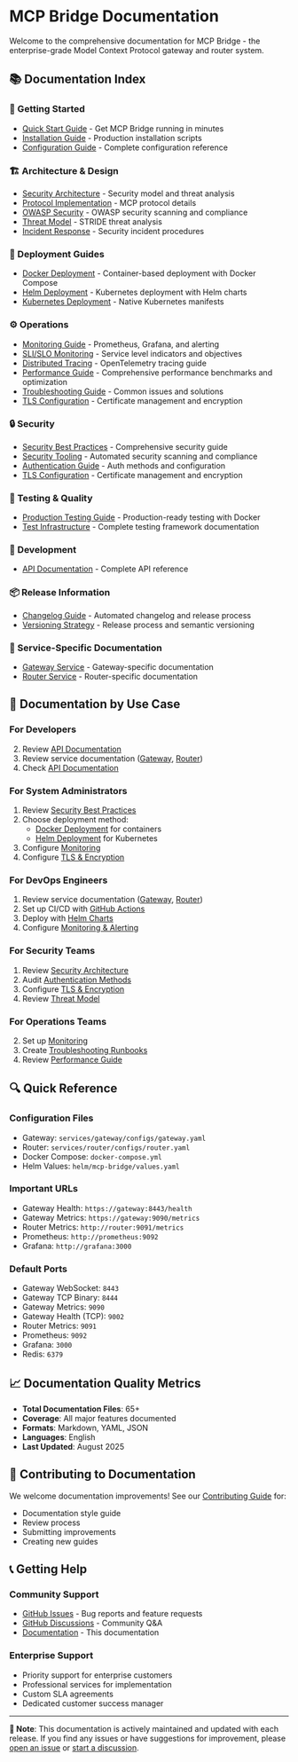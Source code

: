 # MCP Bridge Documentation

Welcome to the comprehensive documentation for MCP Bridge - the enterprise-grade Model Context Protocol gateway and router system.

## 📚 **Documentation Index**

### **🚀 Getting Started**
- [Quick Start Guide](../README.md#quick-start) - Get MCP Bridge running in minutes
- [Installation Guide](../scripts/install.sh) - Production installation scripts
- [Configuration Guide](configuration.md) - Complete configuration reference

### **🏗️ Architecture & Design**
<!-- TODO: Create architecture.md - System design and components documentation -->
- [Security Architecture](SECURITY.md) - Security model and threat analysis
- [Protocol Implementation](protocol.md) - MCP protocol details
- [OWASP Security](OWASP_SECURITY.md) - OWASP security scanning and compliance
- [Threat Model](THREAT_MODEL.md) - STRIDE threat analysis
- [Incident Response](SECURITY_INCIDENT_RESPONSE.md) - Security incident procedures

### **🚀 Deployment Guides**
- [Docker Deployment](deployment/docker.md) - Container-based deployment with Docker Compose
- [Helm Deployment](deployment/helm.md) - Kubernetes deployment with Helm charts
- [Kubernetes Deployment](../deployments/kubernetes/README.md) - Native Kubernetes manifests
<!-- TODO: Create this documentation
- [Installation Validation](../test/installation/validation-summary.md) - Automated installation testing
-->

### **⚙️ Operations**
- [Monitoring Guide](monitoring.md) - Prometheus, Grafana, and alerting
- [SLI/SLO Monitoring](SLI_SLO_MONITORING.md) - Service level indicators and objectives
- [Distributed Tracing](DISTRIBUTED_TRACING.md) - OpenTelemetry tracing guide
- [Performance Guide](performance.md) - Comprehensive performance benchmarks and optimization
- [Troubleshooting Guide](troubleshooting.md) - Common issues and solutions
- [TLS Configuration](tls.md) - Certificate management and encryption

### **🔒 Security**
- [Security Best Practices](SECURITY.md) - Comprehensive security guide
- [Security Tooling](security-tooling.md) - Automated security scanning and compliance
- [Authentication Guide](authentication.md) - Auth methods and configuration
- [TLS Configuration](tls.md) - Certificate management and encryption

### **🧪 Testing & Quality**
- [Production Testing Guide](../test/PRODUCTION_TESTING.md) - Production-ready testing with Docker
- [Test Infrastructure](../test/README.md) - Complete testing framework documentation
<!-- TODO: Create this documentation
- [Testing Strategy](../TESTING.md) - Comprehensive testing documentation
- [Code Quality Report](../CODE_QUALITY_IMPROVEMENTS_SUMMARY.md) - Quality metrics and improvements
- [Production Readiness](../PRODUCTION_READINESS.md) - Production deployment checklist
- [Final Audit](../FINAL_AUDIT.md) - Complete production readiness assessment
-->

### **🔧 Development**
<!-- TODO: Create this documentation
- [Contributing Guide](../CONTRIBUTING.md) - How to contribute to the project
- [Code of Conduct](../CODE_OF_CONDUCT.md) - Community guidelines
-->
- [API Documentation](api.md) - Complete API reference

### **📦 Release Information**
<!-- TODO: Create this documentation
- [Changelog](../CHANGELOG.md) - Version history and release notes
-->
- [Changelog Guide](changelog-guide.md) - Automated changelog and release process
- [Versioning Strategy](../docs/VERSIONING_STRATEGY.md) - Release process and semantic versioning
<!-- TODO: Create this documentation
- [Enterprise Release Plan](../ENTERPRISE_RELEASE_PLAN.md) - Enterprise readiness roadmap
-->

### **🎯 Service-Specific Documentation**
- [Gateway Service](../services/gateway/README.md) - Gateway-specific documentation
- [Router Service](../services/router/README.md) - Router-specific documentation

## 📖 **Documentation by Use Case**

### **For Developers**
<!-- TODO: Create this documentation
1. Start with [Contributing Guide](../CONTRIBUTING.md)
-->
2. Review [API Documentation](api.md)
3. Review service documentation ([Gateway](../services/gateway/README.md), [Router](../services/router/README.md))
4. Check [API Documentation](api.md)

### **For System Administrators**
1. Review [Security Best Practices](SECURITY.md)
2. Choose deployment method:
   - [Docker Deployment](deployment/docker.md) for containers
   - [Helm Deployment](deployment/helm.md) for Kubernetes
3. Configure [Monitoring](monitoring.md)
4. Configure [TLS & Encryption](tls.md)

### **For DevOps Engineers**
1. Review service documentation ([Gateway](../services/gateway/README.md), [Router](../services/router/README.md))
2. Set up CI/CD with [GitHub Actions](../.github/workflows/)
3. Deploy with [Helm Charts](../helm/mcp-bridge/)
4. Configure [Monitoring & Alerting](monitoring.md)

### **For Security Teams**
1. Review [Security Architecture](SECURITY.md)
2. Audit [Authentication Methods](authentication.md)
3. Configure [TLS & Encryption](tls.md)
4. Review [Threat Model](THREAT_MODEL.md)

### **For Operations Teams**
<!-- TODO: Create this documentation
1. Review [Production Readiness](../PRODUCTION_READINESS.md)
-->
2. Set up [Monitoring](monitoring.md)
3. Create [Troubleshooting Runbooks](troubleshooting.md)
4. Review [Performance Guide](performance.md)

## 🔍 **Quick Reference**

### **Configuration Files**
- Gateway: `services/gateway/configs/gateway.yaml`
- Router: `services/router/configs/router.yaml`
- Docker Compose: `docker-compose.yml`
- Helm Values: `helm/mcp-bridge/values.yaml`

### **Important URLs**
- Gateway Health: `https://gateway:8443/health`
- Gateway Metrics: `https://gateway:9090/metrics`
- Router Metrics: `http://router:9091/metrics`
- Prometheus: `http://prometheus:9092`
- Grafana: `http://grafana:3000`

### **Default Ports**
- Gateway WebSocket: `8443`
- Gateway TCP Binary: `8444`
- Gateway Metrics: `9090`
- Gateway Health (TCP): `9002`
- Router Metrics: `9091`
- Prometheus: `9092`
- Grafana: `3000`
- Redis: `6379`

## 📈 **Documentation Quality Metrics**

- **Total Documentation Files**: 65+
- **Coverage**: All major features documented
- **Formats**: Markdown, YAML, JSON
- **Languages**: English
- **Last Updated**: August 2025

## 🤝 **Contributing to Documentation**

We welcome documentation improvements! See our [Contributing Guide](../CONTRIBUTING.md) for:

- Documentation style guide
- Review process
- Submitting improvements
- Creating new guides

## 📞 **Getting Help**

### **Community Support**
- [GitHub Issues](https://github.com/poiley/mcp-bridge/issues) - Bug reports and feature requests
- [GitHub Discussions](https://github.com/poiley/mcp-bridge/discussions) - Community Q&A
- [Documentation](https://github.com/poiley/mcp-bridge/tree/main/docs) - This documentation

### **Enterprise Support**
- Priority support for enterprise customers
- Professional services for implementation
- Custom SLA agreements
- Dedicated customer success manager

---

**📝 Note**: This documentation is actively maintained and updated with each release. If you find any issues or have suggestions for improvement, please [open an issue](https://github.com/poiley/mcp-bridge/issues) or [start a discussion](https://github.com/poiley/mcp-bridge/discussions).